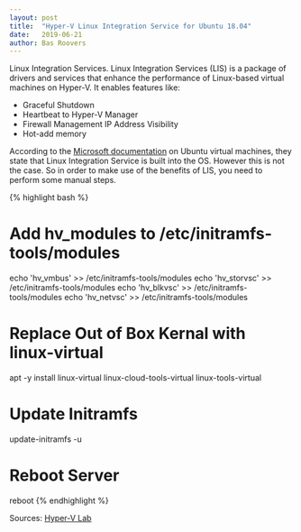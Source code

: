 ```yaml
---
layout: post
title:  "Hyper-V Linux Integration Service for Ubuntu 18.04"
date:   2019-06-21
author: Bas Roovers
---
```

Linux Integration Services. Linux Integration Services (LIS) is a package of drivers and services that enhance the performance of Linux-based virtual machines on Hyper-V. It enables features like:
* Graceful Shutdown
* Heartbeat to Hyper-V Manager
* Firewall Management IP Address Visibility
* Hot-add memory

According to the [Microsoft documentation][microsoft-docs] on Ubuntu virtual machines, they state that Linux Integration Service is built into the OS. However this is not the case. So in order to make use of the benefits of LIS, you need to perform some manual steps.

{% highlight bash %}
# Add hv_modules to /etc/initramfs-tools/modules
echo 'hv_vmbus' >> /etc/initramfs-tools/modules
echo 'hv_storvsc' >> /etc/initramfs-tools/modules
echo 'hv_blkvsc' >> /etc/initramfs-tools/modules
echo 'hv_netvsc' >> /etc/initramfs-tools/modules

# Replace Out of Box Kernal with linux-virtual
apt -y install linux-virtual linux-cloud-tools-virtual linux-tools-virtual

# Update Initramfs
update-initramfs -u

# Reboot Server
reboot
{% endhighlight %}

Sources: [Hyper-V Lab](https://hypervlab.co.uk/2019/04/configure-linux-integration-services-on-ubuntu-server-18-04-02-lts/)

[microsoft-docs]: https://docs.microsoft.com/en-us/windows-server/virtualization/hyper-v/supported-ubuntu-virtual-machines-on-hyper-v
